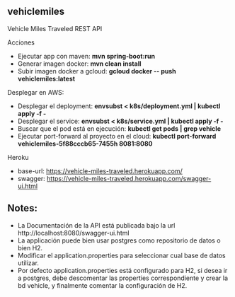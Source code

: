 ## vehiclemiles
Vehicle Miles Traveled REST API

Acciones
- Ejecutar app con maven: <b>mvn spring-boot:run</b>
- Generar imagen docker: <b>mvn clean install</b>
- Subir imagen docker a gcloud: <b>gcloud docker -- push vehiclemiles:latest</b>

Desplegar en AWS:
- Desplegar el deployment: <b>envsubst < k8s/deployment.yml | kubectl apply -f -</b>
- Desplegar el service: <b>envsubst < k8s/service.yml | kubectl apply -f -</b>
- Buscar que el pod está en ejecución: <b>kubectl get pods | grep vehicle</b>
- Ejecutar port-forward al proyecto en el cloud: <b>kubectl port-forward vehiclemiles-5f88cccb65-7455h 8081:8080</b>

Heroku
- base-url: https://vehicle-miles-traveled.herokuapp.com/
- swagger: https://vehicle-miles-traveled.herokuapp.com/swagger-ui.html

## Notes:
- La Documentación de la API está publicada bajo la url http://localhost:8080/swagger-ui.html
- La applicación puede bien usar postgres como repositorio de datos o bien H2.
- Modificar el application.properties para seleccionar cual base de datos utilizar.
- Por defecto application.properties está configurado para H2, si desea ir a postgres, debe descomentar las properties correspondiente y crear la bd vehicle, y finalmente comentar la configuración de H2.